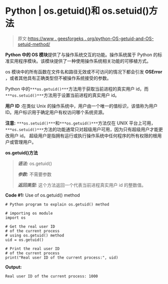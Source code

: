 # Python | os.getuid()和 os.setuid()方法

> 原文:[https://www . geesforgeks . org/python-OS-getuid-and-OS-setuid-method/](https://www.geeksforgeeks.org/python-os-getuid-and-os-setuid-method/)

**Python 中的 OS 模块**提供了与操作系统交互的功能。操作系统属于 Python 的标准实用程序模块。该模块提供了一种使用操作系统相关功能的可移植方式。

os 模块中的所有函数在文件名和路径无效或不可访问的情况下都会引发 **OSError** ，或者其他具有正确类型但不被操作系统接受的参数。

Python 中的`***os.getuid()***`方法用于获取当前进程的真实用户 id，而`***os.setuid()***`方法用于设置当前进程的真实用户 id。

**用户 ID** :在类似 Unix 的操作系统中，用户由一个唯一的值标识，该值称为用户 ID。用户标识用于确定用户有权访问哪个系统资源。

**注意:** `***os.setuid()***`和`***os.getuid()***`方法仅在 UNIX 平台上可用，`***os.setuid()***`方法的功能通常只对超级用户可用，因为只有超级用户才能更改用户 id。
超级用户是指拥有运行或执行操作系统中任何程序的所有权限的根用户或管理用户。

**os.getuid()方法**

> ***语法:*** os.getuid()
> 
> ***参数:*** 不需要参数
> 
> ***返回类型:*** 这个方法返回一个代表当前进程真实用户 id 的整数值。

**Code #1:** Use of os.getuid() method

```
# Python program to explain os.getuid() method 

# importing os module 
import os

# Get the real user ID
# of the current process
# using os.getuid() method
uid = os.getuid()

# Print the real user ID
# of the current process
print("Real user ID of the current process:", uid)
```

**Output:**

```
Real user ID of the current process: 1000

```